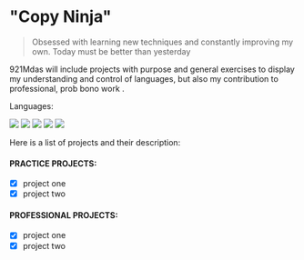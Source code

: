 # "Copy Ninja"

> Obsessed with learning new techniques and constantly improving my own. Today must be better than yesterday

921Mdas will include projects with purpose and general exercises to display my understanding and control of languages, but also my contribution to professional, prob bono work .

Languages:

![](https://www.split.io/wp-content/uploads/2017/12/javascript-logo.png)
![](https://avatars.githubusercontent.com/u/70142?s=200&v=4)
![](https://hackr.io/tutorials/learn-css/logo/logo-css?ver=1587721903)
![](https://files.readme.io/g55IZAQlT9y4r01WAtYD_Sass.png)
![](https://avatars.githubusercontent.com/u/9441414?s=200&v=4)

Here is a list of projects and their description:

#### PRACTICE PROJECTS:
- [x] project one
- [x] project two

#### PROFESSIONAL PROJECTS:

- [x] project one
- [x] project two
